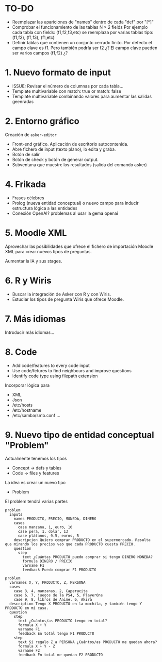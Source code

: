 
# TO-DO

* Reemplazar las apariciones de "names" dentro de cada "def" por "[\*]"
* Comprobar el funcionamiento de las tablas N > 2 fields
  Por ejemplo cada tabla con fields: (f1,f2,f3,etc) se reemplaza por
  varias tablas tipo: (f1,f2), (f1,f3), (f1,etc)
* Definir tablas que contienen un conjunto cerrado finito.
  Por defecto el campo clave es f1. Pero también podría ser f2 ¿?
  El campo clave pueden ser varios campos (f1,f2) ¿?

# 1. Nuevo formato de input 

* ISSUE: Revisar el número de columnas por cada tabla...
* Template multivariable con match: true or match: false
* Template multivariable combinando valores para aumentar las salidas geenradas

# 2. Entorno gráfico

Creación de `asker-editor`
* Front-end gráfico. Aplicación de escritorio autocontenida.
* Abre fichero de input (texto plano), lo edita y graba.
* Botón de salir
* Botón de check y botón de generar output.
* Subventana que muestre los resultados (salida del comando asker)

# 4. Frikada

* Frases célebres
* Prolog (nueva entidad conceptual) o nuevo campo para inducir estructura lógica a las entidades
* Conexión OpenAI? problemas al usar la gema openai

# 5. Moodle XML

Aprovechar las posibilidades que ofrece el fichero de importación Moodle XML
para crear nuevos tipos de preguntas.

Aumentar la IA y sus stages.

# 6. R y Wiris

* Buscar la integración de Asker con R y con Wiris.
* Estudiar los tipos de pregunta Wiris que ofrece Moodle.

# 7. Más idiomas

Introducir más idiomas...

# 8. Code

* Add code/features to every code input
* Use code/fetures to find neighbours and improve questions
* Identify code type using filepath extension

Incorporar lógica para
* XML
* Json
* /etc/hosts
* /etc/hostname
* /etc/samba/smb.conf
...

# 9. Nuevo tipo de entidad conceptual "Problem"

Actualmente tenemos los tipos
* Concept -> defs y tables
* Code -> files y features

La idea es crear un nuevo tipo
* Problem

El problem tendrá varias partes

```
problem
  inputs
    names PRODUCTO, PRECIO, MONEDA, DINERO
    cases
      case manzana, 1, euro, 10
      case pera, 1, dolar, 13
      case plátanos, 0.5, euros, 5
    descripcion Quiero comprar PRODUCTO en el supermercado. Resulta que mirando los precios veo que cada PRODUCTO cuesta PRECIO.
    question
      step
        text ¿Cuántas PRODUCTO puedo comprar si tengo DINERO MONEDA?
        formula DINERO / PRECIO
        varname F1
        feedback Puedo comprar F1 PRODUCTO
```

```      
problem
  varnames X, Y, PRODUCTO, Z, PERSONA
  cases
    case 3, 4, manzanas, 2, Caperucita
    case 6, 7, juegos de la PS4, 5, PlayerOne
    case 9, 8, libros de Anime, 6, Akira
  description Tengo X PRODUCTO en la mochila, y también tengo Y PRODUCTO en mi casa.
  question
    step
      text ¿Cuántos/as PRODUCTO tengo en total?
      formula X + Y
      varname F1
      feedback En total tengo F1 PRODUCTO
    step
      text Si regalo Z a PERSONA ¿Cuántos/as PRODUCTO me quedan ahora?
      formula X + Y - Z
      varname F2
      feedback En total me quedan F2 PRODUCTO
```
